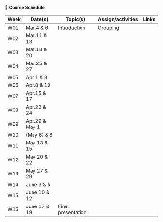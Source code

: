 🌱 **Course Schedule**

| Week | Date(s) | Topic(s) | Assign/activities | Links |
|------|------|----------|--------|-------|
|  W01    |Mar.4 & 6|Introduction| Grouping       |       |
|  W02    |Mar.11 & 13|          |        |       |
|  W03    |Mar.18 & 20|          |        |       |
|  W04    |Mar.25 & 27|          |        |       |
|  W05    |Apr.1 & 3|          |        |       |
|  W06    |Apr.8 & 10|          |        |       |
|  W07    |Apr.15 & 17|          |        |       |
|  W08    |Apr.22 & 24|          |        |       |
|  W09    |Apr.29 & May 1|          |        |       |
|  W10    |(May 6) & 8|          |        |       |
|  W11    |May 13 & 15|          |        |       |
|  W12    |May 20 & 22|          |        |       |
|  W13    |May 27 & 29|          |        |       |
|  W14    |June 3 & 5|          |        |       |
|  W15    |June 10 & 12|          |        |       |
|  W16    |June 17 & 19| Final presentation |        |       |
